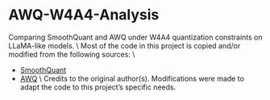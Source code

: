 # AWQ-W4A4-Analysis
Comparing SmoothQuant and AWQ under W4A4 quantization constraints on LLaMA-like models. \\
Most of the code in this project is copied and/or modified from the following sources: \\
- [SmoothQuant](https://github.com/mit-han-lab/smoothquant/tree/main)
- [AWQ](https://github.com/mit-han-lab/llm-awq) \\
Credits to the original author(s). Modifications were made to adapt the code to this project’s specific needs.

